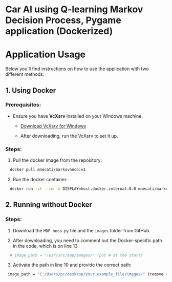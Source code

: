 # Car AI using Q-learning Markov Decision Process, Pygame application (Dockerized)

# Application Usage

Below you'll find instructions on how to use the application with two different methods:

## 1. Using Docker

### Prerequisites:

- Ensure you have **VcXsrv** installed on your Windows machine.
  
  - [Download VcXsrv for Windows](https://sourceforge.net/projects/vcxsrv/)
  
  - After downloading, run the VcXsrv to set it up.

### Steps:

1. Pull the docker image from the repository:
   
 ```bash
   docker pull mnecati/markovneco:v1
```

2. Run the docker container:

 ```bash
   docker run -it --rm -e DISPLAY=host.docker.internal:0.0 mnecati/markovneco:v1
```

## 2. Running without Docker

### Steps:

1. Download the `MDP neco.py` file and the `images` folder from GitHub.

2. After downloading, you need to comment out the Docker-specific path in the code, which is on line 13.

 ```bash
   # image_path = "/usr/src/app/images/" (put # at the start)
```

3. Activate the path in line 10 and provide the correct path:

  ```bash
   image_path = "C:/Users/pc/desktop/your_example_file/images/" (remove # at the start)
  ```
